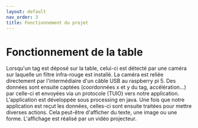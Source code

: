 ```yaml
---
layout: default
nav_order: 3
title: Fonctionnement du projet
---
```


# Fonctionnement de la table

Lorsqu'un tag est déposé sur la table, celui-ci est détecté par une caméra sur laquelle un filtre infra-rouge est installé. La caméra est reliée directement par l'intermédiaire d'un câble USB au raspberry pi 5. Des données sont ensuite captées (coordonnées x et y du tag, accélération...) par celle-ci et envoyées via un protocole (TUIO) vers notre application. L'application est développée sous processing en java. Une fois que notre application est reçut les données, celles-ci sont ensuite traitées pour mettre diverses actions. Cela peut-être d'afficher du texte, une image ou une forme. L'affichage est réalisé par un vidéo projecteur.